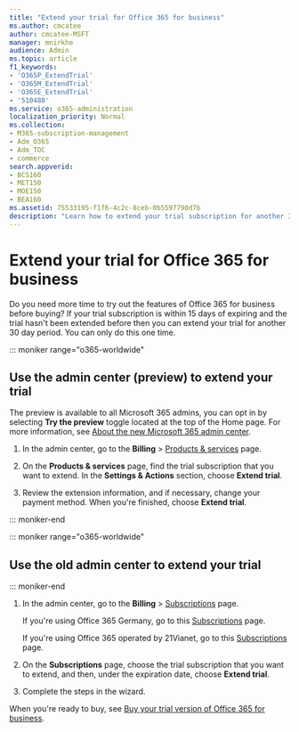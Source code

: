 ```yaml
---
title: "Extend your trial for Office 365 for business"
ms.author: cmcatee
author: cmcatee-MSFT
manager: mnirkhe
audience: Admin
ms.topic: article
f1_keywords:
- 'O365P_ExtendTrial'
- 'O365M_ExtendTrial'
- 'O365E_ExtendTrial'
- '510488'
ms.service: o365-administration
localization_priority: Normal
ms.collection: 
- M365-subscription-management
- Adm_O365
- Adm_TOC
- commerce
search.appverid:
- BCS160
- MET150
- MOE150
- BEA160
ms.assetid: 75533195-f1f6-4c2c-8ceb-0b5597790d7b
description: "Learn how to extend your trial subscription for another 30day period."
---
```


# Extend your trial for Office 365 for business

Do you need more time to try out the features of Office 365 for business before buying? If your trial subscription is within 15 days of expiring and the trial hasn't been extended before then you can extend your trial for another 30 day period. You can only do this one time.

::: moniker range="o365-worldwide"
## Use the admin center (preview) to extend your trial

The preview is available to all Microsoft 365 admins, you can opt in by selecting **Try the preview** toggle located at the top of the Home page. For more information, see [About the new Microsoft 365 admin center](../microsoft-365-admin-center-preview.md).

1. In the admin center, go to the **Billing** \> <a href="https://go.microsoft.com/fwlink/p/?linkid=842054" target="_blank">Products & services</a> page.

2. On the **Products & services** page, find the trial subscription that you want to extend. In the **Settings & Actions** section, choose **Extend trial**.

3. Review the extension information, and if necessary, change your payment method. When you're finished, choose **Extend trial**.

::: moniker-end

::: moniker range="o365-worldwide"
## Use the old admin center to extend your trial
::: moniker-end

1. In the admin center, go to the **Billing** \> <a href="https://go.microsoft.com/fwlink/p/?linkid=842054" target="_blank">Subscriptions</a> page.

    If you're using Office 365 Germany, go to this <a href="https://go.microsoft.com/fwlink/p/?linkid=847745" target="_blank">Subscriptions</a> page.

    If you're using Office 365 operated by 21Vianet, go to this <a href="https://go.microsoft.com/fwlink/p/?linkid=850626" target="_blank">Subscriptions</a> page.

2. On the **Subscriptions** page, choose the trial subscription that you want to extend, and then, under the expiration date, choose **Extend trial**.

3. Complete the steps in the wizard.

When you're ready to buy, see [Buy your trial version of Office 365 for business](buy-a-subscription-from-your-free-trial.md).
